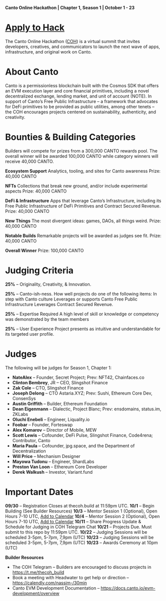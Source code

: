 **Canto Online Hackathon | Chapter 1, Season 1 | October 1 - 23** 

# [Apply to Hack](https://eugnmr538db.typeform.com/to/DqXgaPju?typeform-source=thecoh.build)

The Canto Online Hackathon ([COH](https://thecoh.build)) is a virtual summit that invites developers, creatives, and communicators to launch the next wave of apps, infrastructure, and original work on Canto.

# **About Canto**
Canto is a permissionless blockchain built with the Cosmos SDK that offers an EVM execution layer and core financial primitives, including a novel decentralized exchange, lending market, and unit of account (NOTE). In support of Canto’s Free Public Infrastructure – a framework that advocates for DeFi primitives to be provided as public utilities, among other tenets –  the COH encourages projects centered on sustainability, authenticity, and creativity. 


# **Bounties & Building Categories**
Builders will compete for prizes from a 300,000 CANTO rewards pool. The overall winner will be awarded 100,000 CANTO while category winners will receive 40,000 CANTO. 

**Ecosystem Support**
Analytics, tooling, and sites for Canto awareness
Prize: 40,000 CANTO


**NFTs**
Collections that break new ground, and/or include experimental aspects
Prize: 40,000 CANTO


**DeFi & Infrastructure**
Apps that leverage Canto’s Infrastructure, including its Free Public Infrastructure of DeFi Primitives and Contract Secured Revenue. 
Prize: 40,000 CANTO


**New Things**
The most divergent ideas: games, DAOs, all things weird. 
Prize: 40,000 CANTO

**Notable Builds**
Remarkable projects will be awarded as judges see fit.
Prize: 40,000 CANTO


**Overall Winner**
Prize: 100,000 CANTO

# **Judging Criteria**

**25%** – Originality, Creativity, & Innovation.

**25%** – Canto-ish-ness. How well projects do one of the following items:
In step with Canto culture
Leverages or supports Canto Free Public Infrastructure
Leverages Contract Secured Revenue.

**25%** – Expertise Required
A high level of skill or knowledge or competency was demonstrated by the team members

**25%** – User Experience
Project presents as intuitive and understandable for its targeted user profile.


# **Judges**

The following will be judges for Season 1, Chapter 1:


* **NateAlex** – Founder, Secret Project; Prev: NFT42, Chainfaces.co
* **Clinton Bembrey**, JR – CEO, Slingshot Finance
* **Zak Cole** – CTO, Slingshot Finance
* **Joseph Delong** – CTO Astaria.XYZ; Prev: Sushi, Ethereum Core Dev, ConsenSys
* **Austin Griffith** – Builder, Ethereum Foundation 
* **Dean Eigenmann** – Dialectic, Project Blanc; Prev: ensdomains, status.im, ZKLabs
* **Oluchi Enebeli** – Engineer, Liquality.io
* **Foobar** – Founder, Forteswap
* **Alex Komarov** – Director of Mobile, MEW
* **Scott Lewis** – Cofounder, DeFi Pulse, Slingshot Finance, Code4rena; Contributor, Canto
* **Maria Paula** – Cofounder, jpg.space, and the Department of Decentralization
* **Will Price** – Mechanism Designer
* **Mayowa Tudonu** – Engineer, ShardLabs 
* **Preston Van Loon** – Ethereum Core Developer
* **Derek Walkush** – Investor, Variant.fund

# **Important Dates** 

**09/30** – Registration Closes at thecoh.build at 11:59pm UTC.
**10/1** – Begin Building (See Builder Resources)
**10/3** – Mentor Session 1 (Optional), Open Hours 7-10 UTC, [Add to Calendar](https://calendar.google.com/event?action=TEMPLATE&tmeid=NWNiY291ZDJsamhwaW9zczhsbmUxY25pamQgcm9iaW5AbWt0Lm1hcmtldA&tmsrc=robin%40mkt.market)
**10/4** – Mentor Session  2 (Optional), Open Hours 7-10 UTC, [Add to Calendar](https://calendar.google.com/event?action=TEMPLATE&tmeid=NmxzMjZpcGoyNjRyb3JydTkwczQydG41dGQgcm9iaW5AbWt0Lm1hcmtldA&tmsrc=robin%40mkt.market)
**10/11** – Share Progress Update & Schedule for Judging in COH Telegram Chat
**10/21** – Projects Due. Must submit to this repo by 11:59pm UTC.
**10/22** – Judging Sessions will be scheduled 3-5pm, 5-7pm, 7,9pm (UTC) 
**10/23** – Judging Sessions will be scheduled 3-5pm, 5-7pm, 7,9pm (UTC)
**10/23** – Awards Ceremony at 10pm (UTC) 

**Builder Resources**

* The COH Telegram – Builders are encouraged to discuss projects in https://t.me/thecoh_build
* Book a meeting with Headwater to get help or direction – https://calendly.com/nassim-/30min
* Canto EVM Development Documentation – https://docs.canto.io/evm-development/overview




